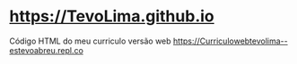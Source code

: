 # https://TevoLima.github.io
Código HTML do meu curriculo versão web
https://Curriculowebtevolima--estevoabreu.repl.co
